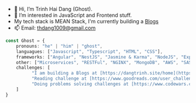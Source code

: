- 👋 Hi, I’m Trinh Hai Dang (Ghost).
- 👀 I’m interested in JavaScript and Frontend stuff.
- My tech stack is MEAN Stack, I'm currently building a [Blogs](https://dangtrinh.site/home)
- 📫 Email: thdang1009@gmail.com

```typescript
const Ghost = {
    pronouns: "he" | "him" | "ghost",
    languagues: ["Javascript", "Typescript", "HTML", "CSS"],
    frameworks: ["Angular", "NestJS", "Jasmine & Karma", "NodeJS", "ExpressJS", "Mongoose"],
    other: ["Microservices", "RESTFul", "NGINX", "MongoDB", "AWS", "SASS", "PostgreSQL"],
    challenges: [
          "I am building a Blogs at [https://dangtrinh.site/home](https://dangtrinh.site/home)",
          "Reading challenge at [https://www.goodreads.com/user_challenges/32977740](https://www.goodreads.com/challenges/11634-2024-reading-challenge)",
          "Doing problems solving challenges at [https://www.codewars.com/users/Ghost96](https://www.codewars.com/users/Ghost96)https://www.codewars.com/users/Ghost96"
    ]
}
```
